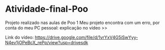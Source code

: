 # Atividade-final-Poo
Projeto realizado nas aulas de Poo 1
Meu projeto encontra com um erro, por conta do meu PC pessoal: explicação no vídeo >>

Link do vídeo:
https://drive.google.com/file/d/1vrYxV4G5iSwYyy-N4ev1jOPeBcX_rePp/view?usp=drivesdk
